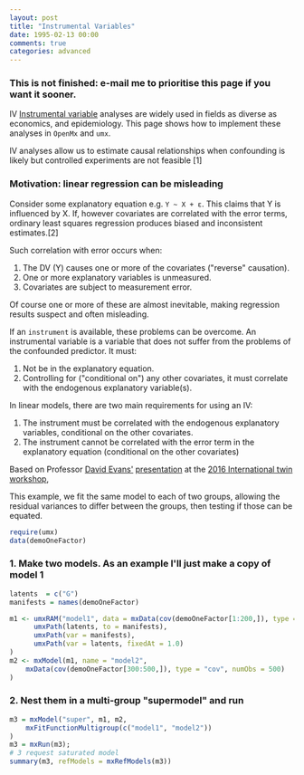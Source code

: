 ```yaml
---
layout: post
title: "Instrumental Variables"
date: 1995-02-13 00:00
comments: true
categories: advanced
---
```


### This is not finished: e-mail me to prioritise this page if you want it sooner.

IV [Instrumental variable](https://en.wikipedia.org/wiki/Instrumental_variable) analyses are widely used in fields as diverse as economics, and epidemiology. This page shows how to implement these analyses in `OpenMx` and `umx`.

IV analyses allow us to estimate causal relationships when confounding is likely but controlled experiments are not feasible [1]

### Motivation: linear regression can be misleading
Consider some explanatory equation e.g. `Y ~ X + ε`. This claims that Y is influenced by X. If, however covariates are correlated with the error terms, ordinary least squares regression produces biased and inconsistent estimates.[2]

Such correlation with error occurs when:

1. The DV (Y) causes one or more of the covariates ("reverse" causation).
2. One or more explanatory variables is unmeasured.
3. Covariates are subject to measurement error.

Of course one or more of these are almost inevitable, making regression results suspect and often misleading.

If an `instrument` is available, these problems can be overcome. An instrumental variable is a variable that does not suffer from the problems of the confounded predictor. It must:

1. Not be in the explanatory equation.
2. Controlling for ("conditional on") any other covariates, it must correlate with the endogenous explanatory variable(s).

In linear models, there are two main requirements for using an IV:

1. The instrument must be correlated with the endogenous explanatory variables, conditional on the other covariates.
2. The instrument cannot be correlated with the error term in the explanatory equation (conditional on the other covariates)

Based on Professor [David Evans'](http://www.di.uq.edu.au/professor-david-evans) [presentation]() at the [2016 International twin workshop](), 

This example, we fit the same model to each of two groups, allowing the residual variances to differ between the groups, then testing if those can be equated.

```r
require(umx)
data(demoOneFactor)
```

### 1. Make two models. As an example I'll just make a copy of model 1

```r
latents  = c("G")
manifests = names(demoOneFactor)

m1 <- umxRAM("model1", data = mxData(cov(demoOneFactor[1:200,]), type = "cov", numObs = 500),
      umxPath(latents, to = manifests),
      umxPath(var = manifests),
      umxPath(var = latents, fixedAt = 1.0)
)
m2 <- mxModel(m1, name = "model2",
	mxData(cov(demoOneFactor[300:500,]), type = "cov", numObs = 500)
)
```

### 2. Nest them in a multi-group "supermodel" and run

```r
m3 = mxModel("super", m1, m2, 
	mxFitFunctionMultigroup(c("model1", "model2"))
)
m3 = mxRun(m3);
# 3 request saturated model
summary(m3, refModels = mxRefModels(m3))
```


